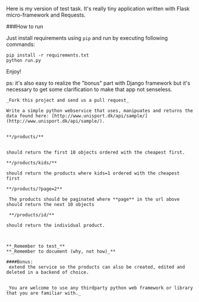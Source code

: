 Here is my version of test task.
It's really tiny application written with Flask micro-framework and Requests.

###How to run

Just install requirements using `pip` and run by executing following commands:
```
pip install -r requirements.txt
python run.py
```

Enjoy!

ps: it's also easy to realize the "bonus" part with Django framework but it's necessary to get some clarification to make that app not senseless.

```
_Fork this project and send us a pull request_

Write a simple python webservice that uses, manipuates and returns the data found here: [http://www.unisport.dk/api/sample/](http://www.unisport.dk/api/sample/).


**/products/**  


should return the first 10 objects ordered with the cheapest first.

**/products/kids/**

should return the products where kids=1 ordered with the cheapest first

**/products/?page=2**

 The products should be paginated where **page** in the url above should return the next 10 objects  

 **/products/id/**

should return the individual product.



**_Remember to test_**   
**_Remember to document (why, not how)_**

####Bonus:
 extend the service so the products can also be created, edited and deleted in a backend of choice.


_You are welcome to use any thirdparty python web framework or library that you are familiar with._  
```
